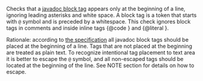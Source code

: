 Checks that a [javadoc block
tag](https://docs.oracle.com/en/java/javase/11/docs/specs/doc-comment-spec.html#block-tags)
appears only at the beginning of a line, ignoring leading asterisks and
white space. A block tag is a token that starts with `@` symbol and is
preceded by a whitespace. This check ignores block tags in comments and
inside inline tags {\@code } and {\@literal }.

Rationale: according to [the
specification](https://docs.oracle.com/en/java/javase/11/docs/specs/doc-comment-spec.html#block-tags)
all javadoc block tags should be placed at the beginning of a line. Tags
that are not placed at the beginning are treated as plain text. To
recognize intentional tag placement to text area it is better to escape
the `@` symbol, and all non-escaped tags should be located at the
beginning of the line. See NOTE section for details on how to escape.